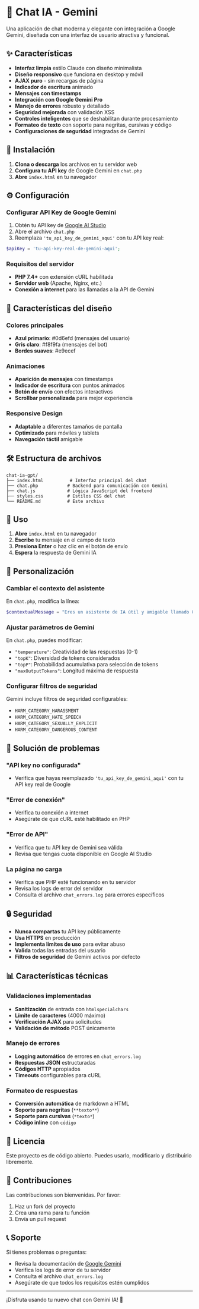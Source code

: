 # 🤖 Chat IA - Gemini

Una aplicación de chat moderna y elegante con integración a Google Gemini, diseñada con una interfaz de usuario atractiva y funcional.

## ✨ Características

- **Interfaz limpia** estilo Claude con diseño minimalista
- **Diseño responsivo** que funciona en desktop y móvil
- **AJAX puro** - sin recargas de página
- **Indicador de escritura** animado
- **Mensajes con timestamps**
- **Integración con Google Gemini Pro**
- **Manejo de errores** robusto y detallado
- **Seguridad mejorada** con validación XSS
- **Controles inteligentes** que se deshabilitan durante procesamiento
- **Formateo de texto** con soporte para negritas, cursivas y código
- **Configuraciones de seguridad** integradas de Gemini

## 🚀 Instalación

1. **Clona o descarga** los archivos en tu servidor web
2. **Configura tu API key** de Google Gemini en `chat.php`
3. **Abre** `index.html` en tu navegador

## ⚙️ Configuración

### Configurar API Key de Google Gemini

1. Obtén tu API key de [Google AI Studio](https://makersuite.google.com/app/apikey)
2. Abre el archivo `chat.php`
3. Reemplaza `'tu_api_key_de_gemini_aqui'` con tu API key real:

```php
$apiKey = 'tu-api-key-real-de-gemini-aqui';
```

### Requisitos del servidor

- **PHP 7.4+** con extensión cURL habilitada
- **Servidor web** (Apache, Nginx, etc.)
- **Conexión a internet** para las llamadas a la API de Gemini

## 🎨 Características del diseño

### Colores principales
- **Azul primario**: #0d6efd (mensajes del usuario)
- **Gris claro**: #f8f9fa (mensajes del bot)
- **Bordes suaves**: #e9ecef

### Animaciones
- **Aparición de mensajes** con timestamps
- **Indicador de escritura** con puntos animados
- **Botón de envío** con efectos interactivos
- **Scrollbar personalizada** para mejor experiencia

### Responsive Design
- **Adaptable** a diferentes tamaños de pantalla
- **Optimizado** para móviles y tablets
- **Navegación táctil** amigable

## 🛠️ Estructura de archivos

```
chat-ia-gpt/
├── index.html          # Interfaz principal del chat
├── chat.php           # Backend para comunicación con Gemini
├── chat.js            # Lógica JavaScript del frontend
├── styles.css         # Estilos CSS del chat
└── README.md          # Este archivo
```

## 📱 Uso

1. **Abre** `index.html` en tu navegador
2. **Escribe** tu mensaje en el campo de texto
3. **Presiona Enter** o haz clic en el botón de envío
4. **Espera** la respuesta de Gemini IA

## 🔧 Personalización

### Cambiar el contexto del asistente
En `chat.php`, modifica la línea:
```php
$contextualMessage = "Eres un asistente de IA útil y amigable llamado Gemini...";
```

### Ajustar parámetros de Gemini
En `chat.php`, puedes modificar:
- `"temperature"`: Creatividad de las respuestas (0-1)
- `"topK"`: Diversidad de tokens considerados
- `"topP"`: Probabilidad acumulativa para selección de tokens
- `"maxOutputTokens"`: Longitud máxima de respuesta

### Configurar filtros de seguridad
Gemini incluye filtros de seguridad configurables:
- `HARM_CATEGORY_HARASSMENT`
- `HARM_CATEGORY_HATE_SPEECH`
- `HARM_CATEGORY_SEXUALLY_EXPLICIT`
- `HARM_CATEGORY_DANGEROUS_CONTENT`

## 🚨 Solución de problemas

### "API key no configurada"
- Verifica que hayas reemplazado `'tu_api_key_de_gemini_aqui'` con tu API key real de Google

### "Error de conexión"
- Verifica tu conexión a internet
- Asegúrate de que cURL esté habilitado en PHP

### "Error de API"
- Verifica que tu API key de Gemini sea válida
- Revisa que tengas cuota disponible en Google AI Studio

### La página no carga
- Verifica que PHP esté funcionando en tu servidor
- Revisa los logs de error del servidor
- Consulta el archivo `chat_errors.log` para errores específicos

## 🔒 Seguridad

- **Nunca compartas** tu API key públicamente
- **Usa HTTPS** en producción
- **Implementa límites de uso** para evitar abuso
- **Valida** todas las entradas del usuario
- **Filtros de seguridad** de Gemini activos por defecto

## 📊 Características técnicas

### Validaciones implementadas
- **Sanitización** de entrada con `htmlspecialchars`
- **Límite de caracteres** (4000 máximo)
- **Verificación AJAX** para solicitudes
- **Validación de método** POST únicamente

### Manejo de errores
- **Logging automático** de errores en `chat_errors.log`
- **Respuestas JSON** estructuradas
- **Códigos HTTP** apropiados
- **Timeouts** configurables para cURL

### Formateo de respuestas
- **Conversión automática** de markdown a HTML
- **Soporte para negritas** (`**texto**`)
- **Soporte para cursivas** (`*texto*`)
- **Código inline** con `código`

## 📄 Licencia

Este proyecto es de código abierto. Puedes usarlo, modificarlo y distribuirlo libremente.

## 🤝 Contribuciones

Las contribuciones son bienvenidas. Por favor:
1. Haz un fork del proyecto
2. Crea una rama para tu función
3. Envía un pull request

## 📞 Soporte

Si tienes problemas o preguntas:
- Revisa la documentación de [Google Gemini](https://ai.google.dev/docs)
- Verifica los logs de error de tu servidor
- Consulta el archivo `chat_errors.log`
- Asegúrate de que todos los requisitos estén cumplidos

---

¡Disfruta usando tu nuevo chat con Gemini IA! 🎉 